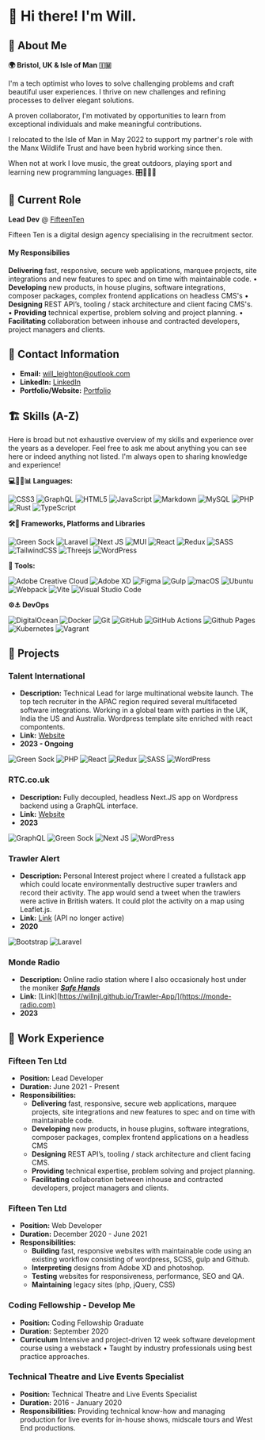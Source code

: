# 👋  Hi there! I'm Will. 


## 📖 About Me

**🌍  Bristol, UK & Isle of Man 🇮🇲**

I'm a tech optimist who loves to solve challenging problems and craft beautiful user experiences.
I thrive on new challenges and refining processes to deliver elegant solutions.

A proven collaborator, I'm motivated by opportunities to learn from exceptional individuals and make meaningful contributions. 

I relocated to the Isle of Man in May 2022 to support my partner's role with the Manx Wildlife Trust and have been hybrid working since then.

When not at work I love music, the great outdoors, playing sport  and learning new programming languages. 🎛️🥾🏉🤓

## 🏢 Current Role
**Lead Dev** @ [FifteenTen](fifteenten.co.uk) 

Fifteen Ten is a digital design agency specialising in the recruitment sector.

#### My Responsibilies
**Delivering**  fast, responsive, secure web applications, marquee projects, site integrations and new features to spec and on time with maintainable code. •  **Developing** new products, in house plugins, software integrations, composer packages, complex frontend applications on headless CMS's • **Designing** REST API’s, tooling / stack architecture and client facing CMS's. • **Providing** technical expertise, problem solving and project planning. • **Facilitating** collaboration between inhouse and contracted developers, project managers and clients.

## 📧 Contact Information
- **Email:** will_leighton@outlook.com
- **LinkedIn:** [LinkedIn](https://www.linkedin.com/in/will-leighton-62899a1b7/)
- **Portfolio/Website:** [Portfolio](http://willnjl.github.io/)

## 🏗️ Skills (A-Z)

Here is broad but not exhaustive overview of my skills and experience over the years as a developer. Feel free to ask me about anything you can see here or indeed anything not listed. I'm always open to sharing knowledge and experience!



**💻🦀🐘📊 Languages:**

![CSS3](https://img.shields.io/badge/css3-%231572B6.svg?style=for-the-badge&logo=css3&logoColor=white) ![GraphQL](https://img.shields.io/badge/-GraphQL-E10098?style=for-the-badge&logo=graphql&logoColor=white) ![HTML5](https://img.shields.io/badge/html5-%23E34F26.svg?style=for-the-badge&logo=html5&logoColor=white) ![JavaScript](https://img.shields.io/badge/javascript-%23323330.svg?style=for-the-badge&logo=javascript&logoColor=%23F7DF1E) ![Markdown](https://img.shields.io/badge/markdown-%23000000.svg?style=for-the-badge&logo=markdown&logoColor=white)  ![MySQL](https://img.shields.io/badge/mysql-%2300f.svg?style=for-the-badge&logo=mysql&logoColor=white) ![PHP](https://img.shields.io/badge/php-%23777BB4.svg?style=for-the-badge&logo=php&logoColor=white) ![Rust](https://img.shields.io/badge/rust-%23000000.svg?style=for-the-badge&logo=rust&logoColor=white)  ![TypeScript](https://img.shields.io/badge/typescript-%23007ACC.svg?style=for-the-badge&logo=typescript&logoColor=white) 


 **🛠️💅 Frameworks, Platforms and Libraries**

![Green Sock](https://img.shields.io/badge/green%20sock-88CE02?style=for-the-badge&logo=greensock&logoColor=white) ![Laravel](https://img.shields.io/badge/laravel-%23FF2D20.svg?style=for-the-badge&logo=laravel&logoColor=white) ![Next JS](https://img.shields.io/badge/Next-black?style=for-the-badge&logo=next.js&logoColor=white)  ![MUI](https://img.shields.io/badge/MUI-%230081CB.svg?style=for-the-badge&logo=mui&logoColor=white) ![React](https://img.shields.io/badge/react-%2320232a.svg?style=for-the-badge&logo=react&logoColor=%2361DAFB) ![Redux](https://img.shields.io/badge/redux-%23593d88.svg?style=for-the-badge&logo=redux&logoColor=white) ![SASS](https://img.shields.io/badge/SASS-hotpink.svg?style=for-the-badge&logo=SASS&logoColor=white) ![TailwindCSS](https://img.shields.io/badge/tailwindcss-%2338B2AC.svg?style=for-the-badge&logo=tailwind-css&logoColor=white) ![Threejs](https://img.shields.io/badge/threejs-black?style=for-the-badge&logo=three.js&logoColor=white) ![WordPress](https://img.shields.io/badge/WordPress-%23117AC9.svg?style=for-the-badge&logo=WordPress&logoColor=white)

**🧰 Tools:**

![Adobe Creative Cloud](https://img.shields.io/badge/Adobe%20Creative%20Cloud-DA1F26.svg?style=for-the-badge&logo=Adobe%20Creative%20Cloud&logoColor=white) ![Adobe XD](https://img.shields.io/badge/Adobe%20XD-470137?style=for-the-badge&logo=Adobe%20XD&logoColor=#FF61F6) ![Figma](https://img.shields.io/badge/figma-%23F24E1E.svg?style=for-the-badge&logo=figma&logoColor=white) ![Gulp](https://img.shields.io/badge/GULP-%23CF4647.svg?style=for-the-badge&logo=gulp&logoColor=white) ![macOS](https://img.shields.io/badge/mac%20os-000000?style=for-the-badge&logo=macos&logoColor=F0F0F0) ![Ubuntu](https://img.shields.io/badge/Ubuntu-E95420?style=for-the-badge&logo=ubuntu&logoColor=white) ![Webpack](https://img.shields.io/badge/webpack-%238DD6F9.svg?style=for-the-badge&logo=webpack&logoColor=black)  ![Vite](https://img.shields.io/badge/vite-%23646CFF.svg?style=for-the-badge&logo=vite&logoColor=white) ![Visual Studio Code](https://img.shields.io/badge/Visual%20Studio%20Code-0078d7.svg?style=for-the-badge&logo=visual-studio-code&logoColor=white)


**⚙️⚓ DevOps**

![DigitalOcean](https://img.shields.io/badge/DigitalOcean-%230167ff.svg?style=for-the-badge&logo=digitalOcean&logoColor=white) ![Docker](https://img.shields.io/badge/docker-%230db7ed.svg?style=for-the-badge&logo=docker&logoColor=white) ![Git](https://img.shields.io/badge/git-%23F05033.svg?style=for-the-badge&logo=git&logoColor=white) ![GitHub](https://img.shields.io/badge/github-%23121011.svg?style=for-the-badge&logo=github&logoColor=white) ![GitHub Actions](https://img.shields.io/badge/github%20actions-%232671E5.svg?style=for-the-badge&logo=githubactions&logoColor=white) ![Github Pages](https://img.shields.io/badge/github%20pages-121013?style=for-the-badge&logo=github&logoColor=white) ![Kubernetes](https://img.shields.io/badge/kubernetes-%23326ce5.svg?style=for-the-badge&logo=kubernetes&logoColor=white)  ![Vagrant](https://img.shields.io/badge/vagrant-%231563FF.svg?style=for-the-badge&logo=vagrant&logoColor=white)



## 🚀 Projects


### Talent International

- **Description:** Technical Lead for large multinational website launch. The top tech recruiter in the APAC region required several multifaceted software integrations. Working in a global team with parties in the UK, India the US and Australia. Wordpress template site enriched with react compontents.
&nbsp;
- **Link:** [Website](https://www.talentinternational.com/)&nbsp;
- **2023 - Ongoing**

![Green Sock](https://img.shields.io/badge/green%20sock-88CE02?style=for-the-badge&logo=greensock&logoColor=white)  ![PHP](https://img.shields.io/badge/php-%23777BB4.svg?style=for-the-badge&logo=php&logoColor=white) ![React](https://img.shields.io/badge/react-%2320232a.svg?style=for-the-badge&logo=react&logoColor=%2361DAFB) ![Redux](https://img.shields.io/badge/redux-%23593d88.svg?style=for-the-badge&logo=redux&logoColor=white) ![SASS](https://img.shields.io/badge/SASS-hotpink.svg?style=for-the-badge&logo=SASS&logoColor=white) ![WordPress](https://img.shields.io/badge/WordPress-%23117AC9.svg?style=for-the-badge&logo=WordPress&logoColor=white)
  
### RTC.co.uk

- **Description:** Fully decoupled, headless Next.JS app on Wordpress backend using a GraphQL interface.
- **Link:** [Website](https://www.talentinternational.com/)&nbsp;
- **2023**

![GraphQL](https://img.shields.io/badge/-GraphQL-E10098?style=for-the-badge&logo=graphql&logoColor=white) ![Green Sock](https://img.shields.io/badge/green%20sock-88CE02?style=for-the-badge&logo=greensock&logoColor=white) ![Next JS](https://img.shields.io/badge/Next-black?style=for-the-badge&logo=next.js&logoColor=white) ![WordPress](https://img.shields.io/badge/WordPress-%23117AC9.svg?style=for-the-badge&logo=WordPress&logoColor=white)
  
### Trawler Alert

- **Description:** Personal Interest project where I created a fullstack app which could locate environmentally destructive super trawlers and record their activity. The app would send a tweet when the trawlers were active in British waters. It could plot the activity on a map using Leaflet.js.
- **Link:** [Link](https://willnjl.github.io/Trawler-App/) (API no longer active)
- **2020**

![Bootstrap](https://img.shields.io/badge/bootstrap-%238511FA.svg?style=for-the-badge&logo=bootstrap&logoColor=white) ![Laravel](https://img.shields.io/badge/laravel-%23FF2D20.svg?style=for-the-badge&logo=laravel&logoColor=white) 

### Monde Radio

- **Description:** Online radio station where I also occasionaly host under the moniker [***Safe Hands***](https://monde-radio.com/host/safe-hands/)  
- **Link:** [Link](https://willnjl.github.io/Trawler-App/](https://monde-radio.com)
- **2023**



<!-- 
### Online Shop - React Proficiency Test
- **Description:** This was a coding proficiency challenge as part of a job application. The task was to create frontend app that can
  -  keep track of stock
  -  Apply discounts automatically
  -  Display subtotals and totals

- **Link:** [Link](https://willnjl.github.io/coding-challenge-shop/#/)
- **2020**

![React](https://img.shields.io/badge/react-%2320232a.svg?style=for-the-badge&logo=react&logoColor=%2361DAFB) ![Redux](https://img.shields.io/badge/redux-%23593d88.svg?style=for-the-badge&logo=redux&logoColor=white) -->


## 🏢 Work Experience

### Fifteen Ten Ltd
- **Position:** Lead Developer
- **Duration:** June 2021 - Present
- **Responsibilities:**
  - **Delivering**  fast, responsive, secure web applications, marquee projects, site integrations and new features to spec and on time with maintainable code.
  - **Developing** new products, in house plugins, software integrations, composer packages, complex frontend applications on a headless CMS
  - **Designing** REST API’s, tooling / stack architecture and client facing CMS.
  - **Providing** technical expertise, problem solving and project planning.
  -  **Facilitating** collaboration between inhouse and contracted developers, project managers and clients.

### Fifteen Ten Ltd
- **Position:** Web Developer
- **Duration:** December 2020 - June 2021
- **Responsibilities:**
  - **Building** fast, responsive websites with maintainable code using an existing workflow consisting of wordpress, SCSS, gulp and Github.
  - **Interpreting** designs from Adobe XD and photoshop.
  - **Testing** websites for responsiveness, performance, SEO and  QA.
  - **Maintaining** legacy sites (php, jQuery, CSS)


### Coding Fellowship - Develop Me
- **Position:** Coding Fellowship Graduate
- **Duration:** September 2020
- **Curriculum** Intensive and project-driven 12 week software development course using a webstack •  Taught by industry professionals using best practice approaches.

### Technical Theatre and Live Events Specialist

- **Position:** Technical Theatre and Live Events Specialist
- **Duration:** 2016 - January 2020
- **Responsibilities:** Providing technical know-how and managing production for live events for in-house shows, midscale tours and West End productions. 



